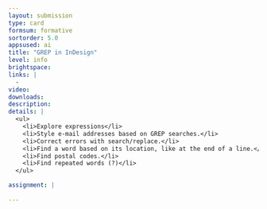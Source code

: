 ```yaml
---
layout: submission
type: card
formsum: formative
sortorder: 5.0
appsused: ai
title: "GREP in InDesign"
level: info
brightspace: 
links: |
  - 
video: 
downloads: 
description: 
details: |
  <ul>
    <li>Explore expressions</li>
    <li>Style e-mail addresses based on GREP searches.</li>
    <li>Correct errors with search/replace.</li>
    <li>Find a word based on its location, like at the end of a line.</li>
    <li>Find postal codes.</li>
    <li>Find repeated words (?)</li>
  </ul>

assignment: |
  
---
```

